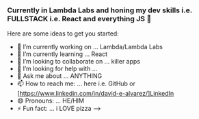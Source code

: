 ### Currently in Lambda Labs and honing my dev skills i.e. FULLSTACK i.e. React and everything JS 👋


Here are some ideas to get you started:

- 🔭 I’m currently working on ... Lambda/Lambda Labs
- 🌱 I’m currently learning ... React
- 👯 I’m looking to collaborate on ... killer apps
- 🤔 I’m looking for help with ... 
- 💬 Ask me about ... ANYTHING
- 📫 How to reach me: ... here i.e. GitHub or [https://www.linkedin.com/in/david-e-alvarez/]LinkedIn
- 😄 Pronouns: ... HE/HIM
- ⚡ Fun fact: ... i LOVE pizza
-->

